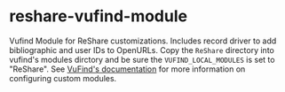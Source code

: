 # reshare-vufind-module
Vufind Module for ReShare customizations. Includes record driver to add bibliographic and user IDs to OpenURLs. Copy the `ReShare` directory into vufind's modules dirctory and be sure the `VUFIND_LOCAL_MODULES` is set to "ReShare". See [VuFind's documentation](https://vufind.org/wiki/development:architecture:customizing_vufind) for more information on configuring custom modules.
